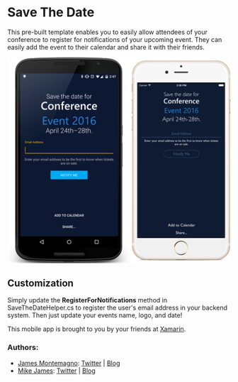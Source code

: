Save The Date
=============

This pre-built template enables you to easily allow attendees of your conference to register for notifications of your upcoming event. They can easily add the event to their calendar and share it with their friends. 

![](Screenshots/SaveTheDate.png)

## Customization
Simply update the **RegisterForNotifications** method in SaveTheDateHelper.cs to register the user's email address in your backend system. Then just update your events name, logo, and date! 

This mobile app is brought to you by your friends at [Xamarin](http://www.xamarin.com/).

### Authors:
- [James Montemagno](http://github.com/jamesmontemagno): [Twitter](http://twitter.com/jamesmontemagno) | [Blog](http://motzcod.es)
- [Mike James](http://github.com/MikeCodesDotNet): [Twitter](http://twitter.com/mikecodesdotnet) | [Blog](http://mikecodes.net)
